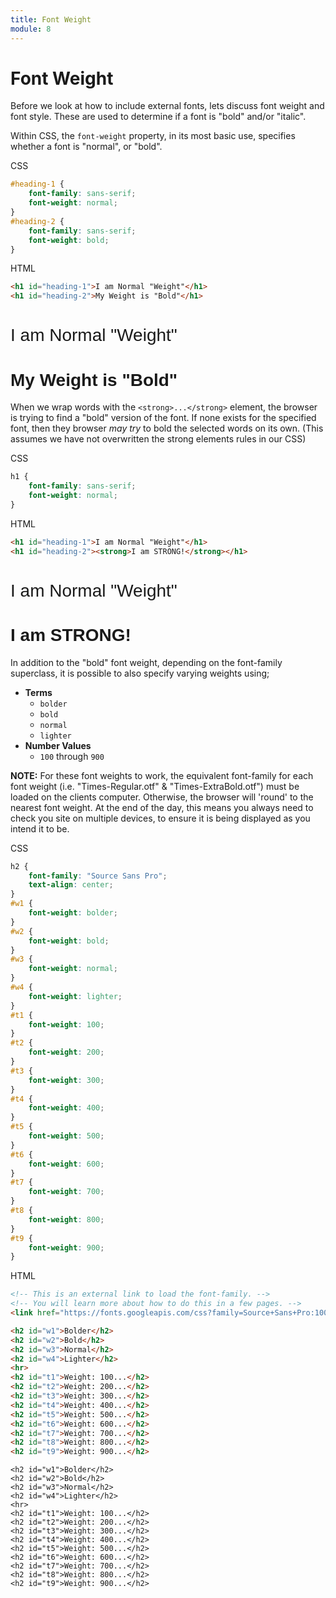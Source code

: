 ```yaml
---
title: Font Weight
module: 8
---
```


# Font Weight

Before we look at how to include external fonts, lets discuss font weight and font style. These are used to determine if a font is "bold" and/or "italic".


Within CSS, the `font-weight` property, in its most basic use, specifies whether a font is "normal", or "bold".

<div id="code-heading">CSS</div>

```css
#heading-1 {
    font-family: sans-serif;
    font-weight: normal;
}
#heading-2 {
    font-family: sans-serif;
    font-weight: bold;
}
```

<div id="code-ruler"></div>
<div id="code-heading">HTML</div>

```html
<h1 id="heading-1">I am Normal "Weight"</h1>
<h1 id="heading-2">My Weight is "Bold"</h1>
```

<div class="displayed_code_example">
<style>
#heading-1 {
    font-family: sans-serif;
    font-weight: normal;
}
#heading-2 {
    font-family: sans-serif;
    font-weight: bold;
}
</style>
<h1 id="heading-1">I am Normal "Weight"</h1>
<h1 id="heading-2">My Weight is "Bold"</h1>
</div>

When we wrap words with the `<strong>...</strong>` element, the browser is trying to find a "bold" version of the font. If none exists for the specified font, then they browser _may try_ to bold the selected words on its own. (This assumes we have not overwritten the strong elements rules in our CSS)

<div id="code-heading">CSS</div>

```css
h1 {
    font-family: sans-serif;
    font-weight: normal;
}
```

<div id="code-ruler"></div>
<div id="code-heading">HTML</div>

```html
<h1 id="heading-1">I am Normal "Weight"</h1>
<h1 id="heading-2"><strong>I am STRONG!</strong></h1>
```

<div class="displayed_code_example">
<style>
.displayCodeExample h1 {
    font-family: sans-serif;
    font-weight: normal;
}
</style>
<h1 id="heading-1">I am Normal "Weight"</h1>
<h1 id="heading-2"><strong>I am STRONG!</strong></h1>
</div>

In addition to the "bold" font weight, depending on the font-family superclass, it is possible to also specify varying weights using;

- **Terms**
    - `bolder`
    - `bold`
    - `normal`
    - `lighter`
- **Number Values**
    - `100` through `900`

**NOTE:** For these font weights to work, the equivalent font-family for each font weight (i.e. "Times-Regular.otf" & "Times-ExtraBold.otf") must be loaded on the clients computer. Otherwise, the browser will 'round' to the nearest font weight. At the end of the day, this means you always need to check you site on multiple devices, to ensure it is being displayed as you intend it to be.

<div id="code-heading">CSS</div>

```css
h2 {
    font-family: "Source Sans Pro";
    text-align: center;
}
#w1 {
    font-weight: bolder;
}
#w2 {
    font-weight: bold;
}
#w3 {
    font-weight: normal;
}
#w4 {
    font-weight: lighter;
}
#t1 {
    font-weight: 100;
}
#t2 {
    font-weight: 200;
}
#t3 {
    font-weight: 300;
}
#t4 {
    font-weight: 400;
}
#t5 {
    font-weight: 500;
}
#t6 {
    font-weight: 600;
}
#t7 {
    font-weight: 700;
}
#t8 {
    font-weight: 800;
}
#t9 {
    font-weight: 900;
}
```

<div id="code-ruler"></div>
<div id="code-heading">HTML</div>

```html
<!-- This is an external link to load the font-family. -->
<!-- You will learn more about how to do this in a few pages. -->
<link href="https://fonts.googleapis.com/css?family=Source+Sans+Pro:100,200,300,400,500,600,700,800,900" rel="stylesheet">

<h2 id="w1">Bolder</h2>
<h2 id="w2">Bold</h2>
<h2 id="w3">Normal</h2>
<h2 id="w4">Lighter</h2>
<hr>
<h2 id="t1">Weight: 100...</h2>
<h2 id="t2">Weight: 200...</h2>
<h2 id="t3">Weight: 300...</h2>
<h2 id="t4">Weight: 400...</h2>
<h2 id="t5">Weight: 500...</h2>
<h2 id="t6">Weight: 600...</h2>
<h2 id="t7">Weight: 700...</h2>
<h2 id="t8">Weight: 800...</h2>
<h2 id="t9">Weight: 900...</h2>
```

<div class="displayed_code_example">
    <link href="https://fonts.googleapis.com/css?family=Source+Sans+Pro:100,200,300,400,500,600,700,800,900" rel="stylesheet">
    <style>
        .displayed_code_example h2 {
            font-family: "Source Sans Pro";
            text-align: center;
        }
        #w1 {
            font-weight: bolder;
        }
        #w2 {
            font-weight: bold;
        }
        #w3 {
            font-weight: normal;
        }
        #w4 {
            font-weight: lighter;
        }
        #t1 {
            font-weight: 100;
        }
        #t2 {
            font-weight: 200;
        }
        #t3 {
            font-weight: 300;
        }
        #t4 {
            font-weight: 400;
        }
        #t5 {
            font-weight: 500;
        }
        #t6 {
            font-weight: 600;
        }
        #t7 {
            font-weight: 700;
        }
        #t8 {
            font-weight: 800;
        }
        #t9 {
            font-weight: 900;
        }
    </style>

    <h2 id="w1">Bolder</h2>
    <h2 id="w2">Bold</h2>
    <h2 id="w3">Normal</h2>
    <h2 id="w4">Lighter</h2>
    <hr>
    <h2 id="t1">Weight: 100...</h2>
    <h2 id="t2">Weight: 200...</h2>
    <h2 id="t3">Weight: 300...</h2>
    <h2 id="t4">Weight: 400...</h2>
    <h2 id="t5">Weight: 500...</h2>
    <h2 id="t6">Weight: 600...</h2>
    <h2 id="t7">Weight: 700...</h2>
    <h2 id="t8">Weight: 800...</h2>
    <h2 id="t9">Weight: 900...</h2>
</div>
